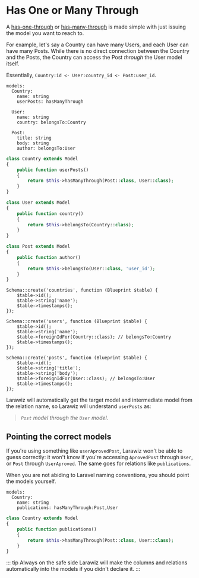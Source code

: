 # Has One or Many Through

A [has-one-through](https://laravel.com/docs/eloquent-relationships#has-one-through) or [has-many-through](https://laravel.com/docs/eloquent-relationships#has-many-through) is made simple with just issuing the model you want to reach to.

For example, let's say a Country can have many Users, and each User can have many Posts. While there is no direct connection between the Country and the Posts, the Country can access the Post _through_ the User model itself.

Essentially, `Country:id <- User:country_id <- Post:user_id`.

```yaml{4,8,13}
models:
  Country:
    name: string
    userPosts: hasManyThrough

  User:
    name: string
    country: belongsTo:Country

  Post:
    title: string
    body: string
    author: belongsTo:User
```

```php
class Country extends Model
{
    public function userPosts()
    {
        return $this->hasManyThrough(Post::class, User::class);
    }
}

class User extends Model
{
    public function country()
    {
        return $this->belongsTo(Country::class);
    }
}

class Post extends Model
{
    public function author()
    {
        return $this->belongsTo(User::class, 'user_id');
    }
}
```

```php{10,18}
Schema::create('countries', function (Blueprint $table) {
    $table->id();
    $table->string('name');
    $table->timestamps();
});

Schema::create('users', function (Blueprint $table) {
    $table->id();
    $table->string('name');
    $table->foreignIdFor(Country::class); // belongsTo:Country
    $table->timestamps();
});

Schema::create('posts', function (Blueprint $table) {
    $table->id();
    $table->string('title');
    $table->string('body');
    $table->foreignIdFor(User::class); // belongsTo:User
    $table->timestamps();
});
```

Larawiz will automatically get the target model and intermediate model from the relation name, so Larawiz will understand `userPosts` as:

> _`Post` model through the `User` model_.

## Pointing the correct models

If you're using something like `userAprovedPost`, Larawiz won't be able to guess correctly: it won't know if you're accessing `AprovedPost` through `User`, or `Post` through `UserAproved`. The same goes for relations like `publications`.

When you are not abiding to Laravel naming conventions, you should point the models yourself.

```yaml{4}
models:
  Country:
    name: string
    publications: hasManyThrough:Post,User
```

```php
class Country extends Model
{
    public function publications()
    {
        return $this->hasManyThrough(Post::class, User::class);
    }
}
```

::: tip Always on the safe side
Larawiz will make the columns and relations automatically into the models if you didn't declare it. 
:::

